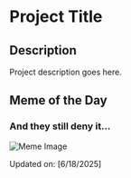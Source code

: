 # Project Title

## Description

Project description goes here.

## Meme of the Day

### And they still deny it...
![Meme Image](https://i.redd.it/1bos7uikme7f1.png)

Updated on: [6/18/2025]